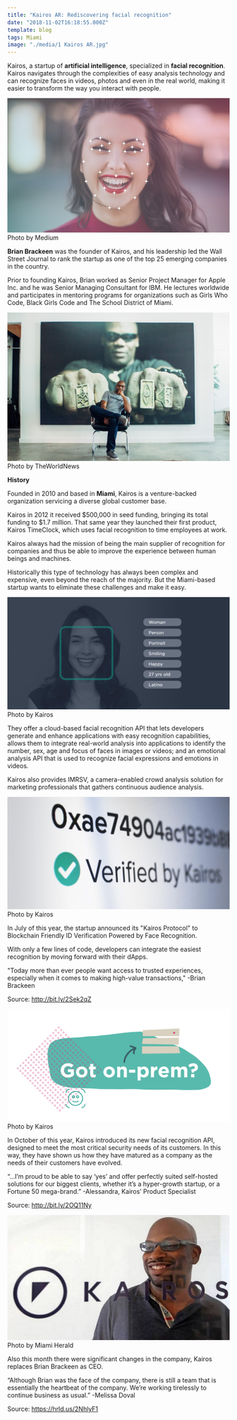 ```yaml
---
title: "Kairos AR: Rediscovering facial recognition"
date: "2018-11-02T16:18:55.000Z"
template: blog
tags: Miami
image: "./media/1 Kairos AR.jpg"
---
```


Kairos, a startup of **artificial intelligence**, specialized in **facial recognition**. Kairos navigates through the complexities of easy
analysis technology and can recognize faces in videos, photos and even in the real world, making it easier to transform the way you
interact with people.

![Facial Recognition](./media/2-Kairos-AR.jpg)
<credits>Photo by Medium</credits>

**Brian Brackeen** was the founder of Kairos, and his leadership led the Wall Street Journal to rank the startup as one of the top 25
emerging companies in the country.

Prior to founding Kairos, Brian worked as Senior Project Manager for Apple Inc. and he was Senior Managing Consultant for IBM. He lectures
worldwide and participates in mentoring programs for organizations such as Girls Who Code, Black Girls Code and The School District of
Miami.

![Brian Brackeen](./media/3-Kairos-AR.jpg)
<credits>Photo by TheWorldNews</credits>

<title-2>**History**</title-2>

Founded in 2010 and based in **Miami**, Kairos is a venture-backed organization servicing a diverse global customer base.

Kairos in 2012 it received $500,000 in seed funding, bringing its total funding to $1.7 million. That same year they launched their first
product, Kairos TimeClock, which uses facial recognition to time employees at work.

Kairos always had the mission of being the main supplier of recognition for companies and thus be able to improve the experience between
human beings and machines.

Historically this type of technology has always been complex and expensive, even beyond the reach of the majority. But the Miami-based
startup wants to eliminate these challenges and make it easy.

![Facial Recognition](./media/4-Kairos-AR.jpg)
<credits>Photo by Kairos</credits>

They offer a cloud-based facial recognition API that lets developers generate and enhance applications with easy recognition
capabilities, allows them to integrate real-world analysis into applications to identify the number, sex, age and focus of faces in
images or videos; and an emotional analysis API that is used to recognize facial expressions and emotions in videos.

Kairos also provides IMRSV, a camera-enabled crowd analysis solution for marketing professionals that gathers continuous audience
analysis.

![Kairos cloud-based](./media/5-kairos-AR.jpg)
<credits>Photo by Kairos</credits>

In July of this year, the startup announced its "Kairos Protocol" to Blockchain Friendly ID Verification Powered by Face Recognition.

With only a few lines of code, developers can integrate the easiest recognition by moving forward with their dApps.

<block-quote>"Today more than ever people want access to trusted experiences, especially when it comes to making high-value
transactions," -Brian Brackeen</block-quote>

<credits>Source: http://bit.ly/2Sek2qZ</credits>

![Got On Prem](./media/6-Kairos-AR.jpg)
<credits>Photo by Kairos</credits>

In October of this year, Kairos introduced its new facial recognition API, designed to meet the most critical security needs of its
customers. In this way, they have shown us how they have matured as a company as the needs of their customers have evolved.

<block-quote>“...I’m proud to be able to say ‘yes’ and offer perfectly suited self-hosted solutions for our biggest clients, whether
it’s a hyper-growth startup, or a Fortune 50 mega-brand.” -Alessandra, Kairos’ Product Specialist</block-quote>

<credits>Source: http://bit.ly/2OQ11Ny</credits>

![Brian Brackeen](./media/7-Kairos-AR.jpg)
<credits>Photo by Miami Herald</credits>

Also this month there were significant changes in the company, Kairos replaces Brian Brackeen as CEO.

<block-quote>“Although Brian was the face of the company, there is still a team that is essentially the heartbeat of the company. We’re
working tirelessly to continue business as usual.” -Melissa Doval</block-quote>

<credits>Source: https://hrld.us/2NhlyF1</credits>

<youtube-video id="https://www.youtube.com/watch?time_continue=28&v=kPW23ZmTHSU"></youtube-video>
